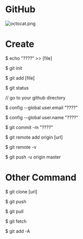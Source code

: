 # GitHub

![octocat.png](https://raw.githubusercontent.com/LITTL3BEAR/foo/master/octocat.png)

# Create

$ echo "????" >> [file]

$ git init

$ git add [file]

$ git status

// go to your github directory

$ config --global user.email "????"

$ config --global user.name "????"

$ git commit -m "????"

$ git remote add origin [url]

$ git remote -v

$ git push -u origin master


# Other Command


$ git clone [url]

$ git push

$ git pull

$ git fetch

$ git add -A

